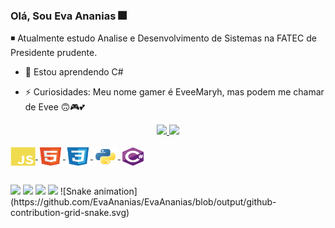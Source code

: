 ### Olá, Sou Eva Ananias 🎆

 ◾ Atualmente estudo Analise e Desenvolvimento de Sistemas na FATEC de Presidente prudente.

- 🌱 Estou aprendendo C#

- ⚡ Curiosidades: Meu nome gamer é EveeMaryh, mas podem me chamar de Evee 🙃🎮💕

<div align="center">
  <a href="https://github.com/EvaAnanias">
  <img height="160em" src="https://github-readme-stats.vercel.app/api?username=EvaAnanias&show_icons=true&theme=dracula&include_all_commits=true&count_private=true"/>
  <img height="160em" src="https://github-readme-stats.vercel.app/api/top-langs/?username=EvaAnanias&layout=compact&langs_count=7&theme=dracula"/>
</div>
<div style="display: inline_block"><br>
  <img align="center" alt="Evee-Js" height="30" width="40" src="https://raw.githubusercontent.com/devicons/devicon/master/icons/javascript/javascript-plain.svg">
  <img align="center" alt="Evee-HTML" height="30" width="40" src="https://raw.githubusercontent.com/devicons/devicon/master/icons/html5/html5-original.svg">
  <img align="center" alt="Evee-CSS" height="30" width="40" src="https://raw.githubusercontent.com/devicons/devicon/master/icons/css3/css3-original.svg">
  <img align="center" alt="Evee-Python" height="30" width="40" src="https://raw.githubusercontent.com/devicons/devicon/master/icons/python/python-original.svg">
  <img align="center" alt="Evee-Csharp" height="30" width="40" src="https://raw.githubusercontent.com/devicons/devicon/master/icons/csharp/csharp-original.svg">
</div>
  
  ##
  
 <div> 
  <a href="https://www.instagram.com/eva.ananias/" target="_blank"><img src="https://img.shields.io/badge/-Instagram-%23E4405F?style=for-the-badge&logo=instagram&logoColor=white" target="_blank"></a>
 <a href="https://discord.gg/4yBMEKBY" target="_blank"><img src="https://img.shields.io/badge/Discord-7289DA?style=for-the-badge&logo=discord&logoColor=white" target="_blank"></a> 
  <a href = "mailto:evamariananias@gmail.com"><img src="https://img.shields.io/badge/-Gmail-%23333?style=for-the-badge&logo=gmail&logoColor=white" target="_blank"></a>
  <a href="https://www.linkedin.com/in/eva-maria-ananias-32bba821b/" target="_blank"><img src="https://img.shields.io/badge/-LinkedIn-%230077B5?style=for-the-badge&logo=linkedin&logoColor=white" target="_blank"></a> 
  ![Snake animation](https://github.com/EvaAnanias/EvaAnanias/blob/output/github-contribution-grid-snake.svg)
</div>

